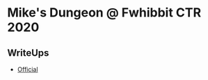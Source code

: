 # Mike's Dungeon @ Fwhibbit CTR 2020

## WriteUps
* [Official](https://jorgectf.gitlab.io/post/ctr-writeup-mike/)